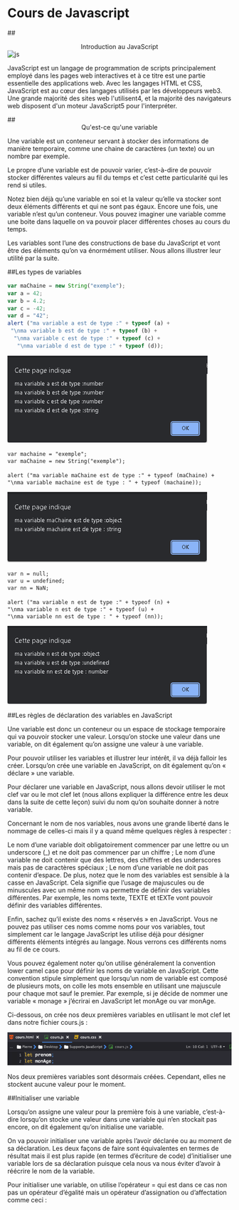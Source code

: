 # Cours de Javascript
##<center>Introduction au JavaScript</center>
![js](https://upload.wikimedia.org/wikipedia/commons/thumb/9/99/Unofficial_JavaScript_logo_2.svg/131px-Unofficial_JavaScript_logo_2.svg.png)
<p>JavaScript est un langage de programmation de scripts principalement employé dans les pages web interactives et à ce titre est une partie essentielle des applications web. Avec les langages HTML et CSS, JavaScript est au cœur des langages utilisés par les développeurs web3. Une grande majorité des sites web l'utilisent4, et la majorité des navigateurs web disposent d'un moteur JavaScript5 pour l'interpréter.</p>
##<center>Qu'est-ce qu'une variable</center>
<p>Une variable est un conteneur servant à stocker des informations de manière temporaire, comme une chaine de caractères (un texte) ou un nombre par exemple.

Le propre d’une variable est de pouvoir varier, c’est-à-dire de pouvoir stocker différentes valeurs au fil du temps et c’est cette particularité qui les rend si utiles.

Notez bien déjà qu’une variable en soi et la valeur qu’elle va stocker sont deux éléments différents et qui ne sont pas égaux. Encore une fois, une variable n’est qu’un conteneur. Vous pouvez imaginer une variable comme une boite dans laquelle on va pouvoir placer différentes choses au cours du temps.

Les variables sont l’une des constructions de base du JavaScript et vont être des éléments qu’on va énormément utiliser. Nous allons illustrer leur utilité par la suite.</p>

##Les types de variables
```javascript
var maChaine = new String("exemple");
var a = 42;
var b = 4.2;
var c = -42;
var d = "42";
alert ("ma variable a est de type :" + typeof (a) +
 "\nma variable b est de type :" + typeof (b) +
  "\nma variable c est de type :" + typeof (c) +
   "\nma variable d est de type :" + typeof (d)); 
``` 

![capture](Capture.png)

```
var machaine = "exemple";
var maChaine = new String("exemple");

alert ("ma variable maChaine est de type :" + typeof (maChaine) +
"\nma variable machaine est de type : " + typeof (machaine));
```
 ![capture2](Capture2.png)
```
var n = null;
var u = undefined;
var nn = NaN;

alert ("ma variable n est de type :" + typeof (n) +
"\nma variable n est de type :" + typeof (u) +
"\nma variable nn est de type : " + typeof (nn));
```
 ![capture2](Capture3.png)

 ##Les règles de déclaration des variables en JavaScript

 <p>Une variable est donc un conteneur ou un espace de stockage temporaire qui va pouvoir stocker une valeur. Lorsqu’on stocke une valeur dans une variable, on dit également qu’on assigne une valeur à une variable.

Pour pouvoir utiliser les variables et illustrer leur intérêt, il va déjà falloir les créer. Lorsqu’on crée une variable en JavaScript, on dit également qu’on « déclare » une variable.

Pour déclarer une variable en JavaScript, nous allons devoir utiliser le mot clef var ou le mot clef let (nous allons expliquer la différence entre les deux dans la suite de cette leçon) suivi du nom qu’on souhaite donner à notre variable.

Concernant le nom de nos variables, nous avons une grande liberté dans le nommage de celles-ci mais il y a quand même quelques règles à respecter :

Le nom d’une variable doit obligatoirement commencer par une lettre ou un underscore (_) et ne doit pas commencer par un chiffre ;
Le nom d’une variable ne doit contenir que des lettres, des chiffres et des underscores mais pas de caractères spéciaux ;
Le nom d’une variable ne doit pas contenir d’espace.
De plus, notez que le nom des variables est sensible à la casse en JavaScript. Cela signifie que l’usage de majuscules ou de minuscules avec un même nom va permettre de définir des variables différentes. Par exemple, les noms texte, TEXTE et tEXTe vont pouvoir définir des variables différentes.

Enfin, sachez qu’il existe des noms « réservés » en JavaScript. Vous ne pouvez pas utiliser ces noms comme noms pour vos variables, tout simplement car le langage JavaScript les utilise déjà pour désigner différents éléments intégrés au langage. Nous verrons ces différents noms au fil de ce cours.

Vous pouvez également noter qu’on utilise généralement la convention lower camel case pour définir les noms de variable en JavaScript. Cette convention stipule simplement que lorsqu’un nom de variable est composé de plusieurs mots, on colle les mots ensemble en utilisant une majuscule pour chaque mot sauf le premier. Par exemple, si je décide de nommer une variable « monage » j’écrirai en JavaScript let monAge ou var monAge.

Ci-dessous, on crée nos deux premières variables en utilisant le mot clef let dans notre fichier cours.js :</p>
![imageVariable](javascript-variable-declaration.png)

<p>Nos deux premières variables sont désormais créées. Cependant, elles ne stockent aucune valeur pour le moment.</p>

##Initialiser une variable

<p>Lorsqu’on assigne une valeur pour la première fois à une variable, c’est-à-dire lorsqu’on stocke une valeur dans une variable qui n’en stockait pas encore, on dit également qu’on initialise une variable.

On va pouvoir initialiser une variable après l’avoir déclarée ou au moment de sa déclaration. Les deux façons de faire sont équivalentes en termes de résultat mais il est plus rapide (en termes d’écriture de code) d’initialiser une variable lors de sa déclaration puisque cela nous va nous éviter d’avoir à réécrire le nom de la variable.

Pour initialiser une variable, on utilise l’opérateur = qui est dans ce cas non pas un opérateur d’égalité mais un opérateur d’assignation ou d’affectation comme ceci :</p>

